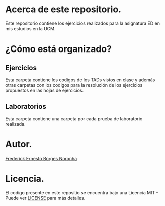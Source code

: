 # Acerca de este repositorio.

Este repositorio contiene los ejercicios realizados para 
la asignatura ED en mis estudios en la UCM.

# ¿Cómo está organizado?

## Ejercicios

Esta carpeta contiene los codigos de los TADs vistos 
en clase y además otras carpetas con los codigos 
para la resolución de los ejercicios propuestos en 
las hojas de ejercicios.

## Laboratorios

Esta carpeta contiene una carpeta por cada prueba de 
laboratorio realizada.

# Autor.

[Frederick Ernesto Borges Noronha](https://github.com/FrederickBor)

# Licencia.

El codigo presente en este repositio se encuentra bajo 
una Licencia MIT - Puede ver [LICENSE](LICENSE) para más 
detalles.